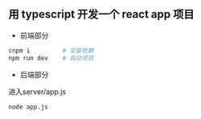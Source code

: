 ## 用 typescript 开发一个 react app 项目
- 前端部分
```sh
cnpm i         # 安装依赖
npm run dev    # 启动项目
```
- 后端部分

进入server/app.js
```sh
node app.js
```



